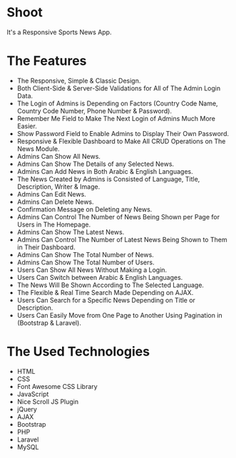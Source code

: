 # Shoot
It's a Responsive Sports News App.

# The Features
* The Responsive, Simple & Classic Design.
* Both Client-Side & Server-Side Validations for All of The Admin Login Data.
* The Login of Admins is Depending on Factors
(Country Code Name, Country Code Number, Phone Number & Password).
* Remember Me Field to Make The Next Login of Admins Much More Easier.
* Show Password Field to Enable Admins to Display Their Own Password.
* Responsive & Flexible Dashboard to Make All CRUD Operations on The News Module.
* Admins Can Show All News.
* Admins Can Show The Details of any Selected News.
* Admins Can Add News in Both Arabic & English Languages.
* The News Created by Admins is Consisted of Language, Title, Description, Writer & Image.
* Admins Can Edit News.
* Admins Can Delete News.
* Confirmation Message on Deleting any News.
* Admins Can Control The Number of News Being Shown per Page for Users in The Homepage.
* Admins Can Show The Latest News.
* Admins Can Control The Number of Latest News Being Shown to Them in Their Dashboard.
* Admins Can Show The Total Number of News.
* Admins Can Show The Total Number of Users.
* Users Can Show All News Without Making a Login.
* Users Can Switch between Arabic & English Languages.
* The News Will Be Shown According to The Selected Language.
* The Flexible & Real Time Search Made Depending on AJAX.
* Users Can Search for a Specific News Depending on Title or Description.
* Users Can Easily Move from One Page to Another Using Pagination in (Bootstrap & Laravel).

# The Used Technologies
* HTML
* CSS
* Font Awesome CSS Library
* JavaScript
* Nice Scroll JS Plugin
* jQuery
* AJAX
* Bootstrap
* PHP
* Laravel
* MySQL
